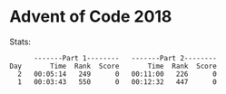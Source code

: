 # Advent of Code 2018

Stats:

```text
      -------Part 1--------   -------Part 2--------
Day       Time  Rank  Score       Time  Rank  Score
  2   00:05:14   249      0   00:11:00   226      0
  1   00:03:43   550      0   00:12:32   447      0
```